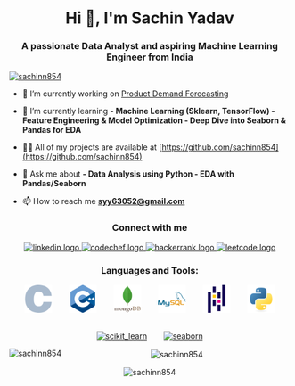 <h1 align="center">Hi 👋, I'm Sachin Yadav</h1>
<h3 align="center">A passionate Data Analyst and aspiring Machine Learning Engineer from India</h3>



<p align="left"> <a href="https://github.com/ryo-ma/github-profile-trophy"><img src="https://github-profile-trophy.vercel.app/?username=sachinn854" alt="sachinn854" /></a> </p>

- 🔭 I’m currently working on [Product Demand Forecasting](https://github.com/sachinn854/Product-Demand-Forecasting.git)

- 🌱 I’m currently learning **- Machine Learning (Sklearn, TensorFlow) - Feature Engineering & Model Optimization - Deep Dive into Seaborn & Pandas for EDA**

- 👨‍💻 All of my projects are available at [https://github.com/sachinn854](https://github.com/sachinn854)

- 💬 Ask me about **- Data Analysis using Python - EDA with Pandas/Seaborn**

- 📫 How to reach me **syy63052@gmail.com**

<h3 align="center">Connect with me</h3>

<div align="center">
  <a href="https://linkedin.com/in/sachinyadavcs" target="_blank">
    <img src="https://img.shields.io/static/v1?message=LinkedIn&logo=linkedin&label=&color=0077B5&logoColor=white&labelColor=&style=for-the-badge" height="30" alt="linkedin logo" />
  </a>
  <a href="https://www.codechef.com/users/sachiny0212" target="_blank">
    <img src="https://img.shields.io/static/v1?message=Codechef&logo=codechef&label=&color=5B4638&logoColor=white&labelColor=&style=for-the-badge" height="30" alt="codechef logo" />
  </a>
  <a href="https://www.hackerrank.com/cs23b1042" target="_blank">
    <img src="https://img.shields.io/static/v1?message=HackerRank&logo=hackerrank&label=&color=2EC866&logoColor=white&labelColor=&style=for-the-badge" height="30" alt="hackerrank logo" />
  </a>
  <a href="https://leetcode.com/sachinyadav_10" target="_blank">
    <img src="https://img.shields.io/static/v1?message=LeetCode&logo=leetcode&label=&color=FFA116&logoColor=white&labelColor=&style=for-the-badge" height="30" alt="leetcode logo" />
  </a>
</div>

</p>

<h3 align="center">Languages and Tools:</h3>

<div align="center">
  <div style="display: flex; justify-content: center; flex-wrap: wrap; gap: 30px;">

   <a href="https://www.cprogramming.com/" target="_blank" rel="noreferrer">
      <img src="https://raw.githubusercontent.com/devicons/devicon/master/icons/c/c-original.svg" alt="c" width="50" height="50"/>
    </a>

   <a href="https://www.w3schools.com/cpp/" target="_blank" rel="noreferrer">
      <img src="https://raw.githubusercontent.com/devicons/devicon/master/icons/cplusplus/cplusplus-original.svg" alt="cplusplus" width="50" height="50"/>
    </a>

   <a href="https://www.mongodb.com/" target="_blank" rel="noreferrer">
      <img src="https://raw.githubusercontent.com/devicons/devicon/master/icons/mongodb/mongodb-original-wordmark.svg" alt="mongodb" width="50" height="50"/>
    </a>

   <a href="https://www.mysql.com/" target="_blank" rel="noreferrer">
      <img src="https://raw.githubusercontent.com/devicons/devicon/master/icons/mysql/mysql-original-wordmark.svg" alt="mysql" width="50" height="50"/>
    </a>

  <a href="https://pandas.pydata.org/" target="_blank" rel="noreferrer">
      <img src="https://raw.githubusercontent.com/devicons/devicon/2ae2a900d2f041da66e950e4d48052658d850630/icons/pandas/pandas-original.svg" alt="pandas" width="50" height="50"/>
    </a>

  <a href="https://www.python.org" target="_blank" rel="noreferrer">
      <img src="https://raw.githubusercontent.com/devicons/devicon/master/icons/python/python-original.svg" alt="python" width="50" height="50"/>
    </a>

   <a href="https://scikit-learn.org/" target="_blank" rel="noreferrer">
      <img src="https://upload.wikimedia.org/wikipedia/commons/0/05/Scikit_learn_logo_small.svg" alt="scikit_learn" width="50" height="50"/>
    </a>

  <a href="https://seaborn.pydata.org/" target="_blank" rel="noreferrer">
      <img src="https://seaborn.pydata.org/_images/logo-mark-lightbg.svg" alt="seaborn" width="50" height="50"/>
    </a>

  </div>

</p>

<p><img align="left" src="https://github-readme-stats.vercel.app/api/top-langs?username=sachinn854&show_icons=true&locale=en&layout=compact" alt="sachinn854" /></p>

<p>&nbsp;<img align="center" src="https://github-readme-stats.vercel.app/api?username=sachinn854&show_icons=true&locale=en" alt="sachinn854" /></p>

<p><img align="center" src="https://streak-stats.demolab.com/?user=sachinn854" alt="sachinn854" /></p>


